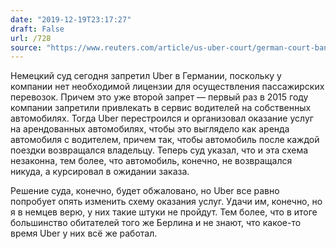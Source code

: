 ```yaml
---
date: "2019-12-19T23:17:27"
draft: False
url: /728
source: "https://www.reuters.com/article/us-uber-court/german-court-bans-ubers-ride-hailing-services-in-germany-idUSKBN1YN171"
---
```


Немецкий суд сегодня запретил Uber в Германии, поскольку у компании нет необходимой лицензии для осуществления пассажирских перевозок. Причем это уже второй запрет — первый раз в 2015 году компании запретили привлекать в сервис водителей на собственных автомобилях. Тогда Uber перестроился и организовал оказание услуг на арендованных автомобилях, чтобы это выглядело как аренда автомобиля с водителем, причем так, чтобы автомобиль после каждой поездки возвращался владельцу. Теперь суд указал, что и эта схема незаконна, тем более, что автомобиль, конечно, не возвращался никуда, а курсировал в ожидании заказа.

Решение суда, конечно, будет обжаловано, но Uber все равно попробует опять изменить схему оказания услуг. Удачи им, конечно, но я в немцев верю, у них такие штуки не пройдут. Тем более, что в итоге большинство обитателей того же Берлина и не знают, что какое-то время Uber у них всё же работал.
